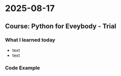 # 2025-08-17
## Course: Python for Eveybody - Trial
### What I learned today
- text
- text
### Code Example 
```python
